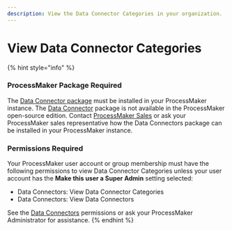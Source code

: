 ```yaml
---
description: View the Data Connector Categories in your organization.
---
```


# View Data Connector Categories



{% hint style="info" %}
### ProcessMaker Package Required

The [Data Connector package](../../../../package-development-distribution/package-a-connector/data-connector-package.md) must be installed in your ProcessMaker instance. The [Data Connector](../../what-is-a-data-connector.md) package is not available in the ProcessMaker open-source edition. Contact [ProcessMaker Sales](https://www.processmaker.com/contact/) or ask your ProcessMaker sales representative how the Data Connectors package can be installed in your ProcessMaker instance.

### Permissions Required

Your ProcessMaker user account or group membership must have the following permissions to view Data Connector Categories unless your user account has the **Make this user a Super Admin** setting selected:

* Data Connectors: View Data Connector Categories
* Data Connectors: View Data Connectors

See the [Data Connectors](../../../../processmaker-administration/permission-descriptions-for-users-and-groups.md#data-connectors) permissions or ask your ProcessMaker Administrator for assistance.
{% endhint %}

